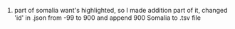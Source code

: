 1. part of somalia want's highlighted, so I made addition part of it, changed 'id' in .json from -99 to 900 and append 900 Somalia to .tsv file
